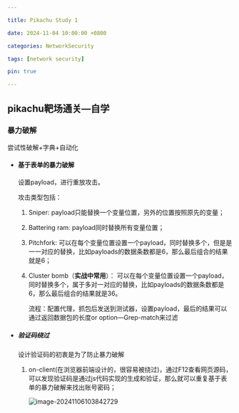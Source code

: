 ```yaml
---

title: Pikachu Study 1

date: 2024-11-04 10:00:00 +0800

categories: NetworkSecurity

tags: [network security]

pin: true

---
```




## pikachu靶场通关—自学

### 暴力破解

尝试性破解+字典+自动化

- #### 基于表单的暴力破解

  设置payload，进行重放攻击。

  攻击类型包括：

  1. Sniper: payload只能替换一个变量位置，另外的位置按照原先的变量；

  2. Battering ram: payload同时替换所有变量位置；

  3. Pitchfork: 可以在每个变量位置设置一个payload，同时替换多个，但是是一一对应的替换，比如payloads的数据条数都是6，那么最后组合的结果就是6；

  4. Cluster bomb（**实战中常用**）： 可以在每个变量位置设置一个payload，同时替换多个，属于多对一对应的替换，比如payloads的数据条数都是6，那么最后组合的结果就是36。

     流程：配置代理，抓包后发送到测试器，设置payload，最后的结果可以通过返回数据包的长度or option—Grep-match来过滤

- ##### 验证码绕过

  设计验证码的初衷是为了防止暴力破解

  1. on-client(在浏览器前端设计的，很容易被绕过)，通过F12查看网页源码，可以发现验证码是通过js代码实现的生成和验证，那么就可以重复基于表单的暴力破解来找出账号密码；
  
     ![image-20241106103842729](https://cdn.jsdelivr.net/gh/Beam-boop/cloudimages/imagesimage-20241106103842729.png)